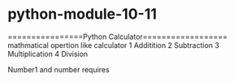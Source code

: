 # python-module-10-11
================Python Calculator==================
mathmatical opertion like calculator
1 Additition
2 Subtraction
3 Multiplication
4 Division

Number1 and number requires

